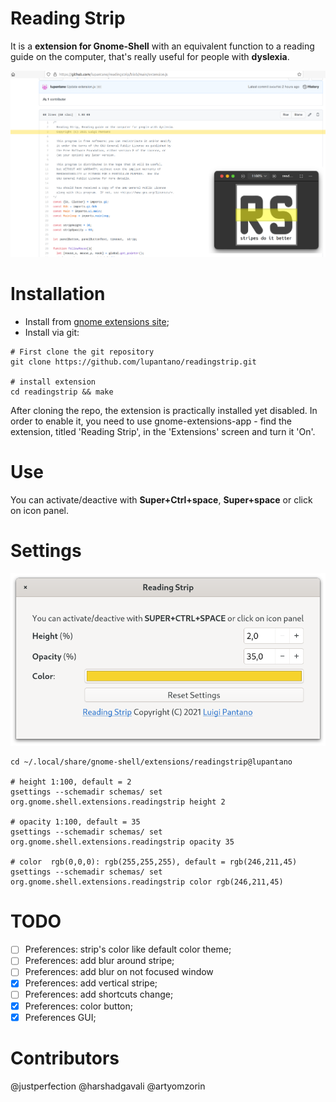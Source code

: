 # Reading Strip
It is a **extension for Gnome-Shell** with an equivalent function to a reading guide on the computer, that's really useful for people with **dyslexia**.

![Sample](img/sample_1.png)

# Installation
* Install from [gnome extensions site](https://extensions.gnome.org/extension/4419/reading-strip/);
* Install via git:
```
# First clone the git repository
git clone https://github.com/lupantano/readingstrip.git

# install extension
cd readingstrip && make
```

After cloning the repo, the extension is practically installed yet disabled. In order to enable it, you need to use gnome-extensions-app - find the extension, titled 'Reading Strip', in the 'Extensions' screen and turn it 'On'.

# Use
You can activate/deactive with **Super+Ctrl+space**, **Super+space** or click on icon panel.

# Settings
![Sample](img/sample_2.png)

```
cd ~/.local/share/gnome-shell/extensions/readingstrip@lupantano

# height 1:100, default = 2
gsettings --schemadir schemas/ set org.gnome.shell.extensions.readingstrip height 2

# opacity 1:100, default = 35
gsettings --schemadir schemas/ set org.gnome.shell.extensions.readingstrip opacity 35

# color  rgb(0,0,0): rgb(255,255,255), default = rgb(246,211,45)
gsettings --schemadir schemas/ set org.gnome.shell.extensions.readingstrip color rgb(246,211,45)
```

# TODO
- [ ] Preferences: strip's color like default color theme;
- [ ] Preferences: add blur around stripe;
- [ ] Preferences: add blur on not focused window 
- [x] Preferences: add vertical stripe;
- [ ] Preferences: add shortcuts change;
- [x] Preferences: color button;
- [x] Preferences GUI;

# Contributors
@justperfection
@harshadgavali
@artyomzorin
